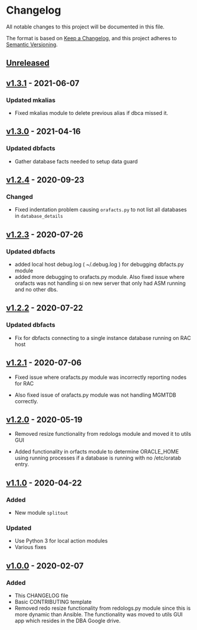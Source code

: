 # Changelog
All notable changes to this project will be documented in this file.

The format is based on [Keep a Changelog](https://keepachangelog.com/en/1.0.0/),
and this project adheres to [Semantic Versioning](https://semver.org/spec/v2.0.0.html).

## [Unreleased]

## [v1.3.1] - 2021-06-07
### Updated mkalias
- Fixed mkalias module to delete previous alias if dbca missed it.

## [v1.3.0] - 2021-04-16
### Updated dbfacts
- Gather database facts needed to setup data guard

## [v1.2.4] - 2020-09-23
### Changed
- Fixed indentation problem causing `orafacts.py` to not list all databases in `database_details`

## [v1.2.3] - 2020-07-26
### Updated dbfacts
- added local host debug.log ( ~/.debug.log ) for debugging dbfacts.py module
- added more debugging to orafacts.py module. Also fixed issue where orafacts
  was not handling si on new server that only had ASM running and no other dbs.

## [v1.2.2] - 2020-07-22
### Updated dbfacts
- Fix for dbfacts connecting to a single instance database running on RAC host

## [v1.2.1] - 2020-07-06
- Fixed issue where orafacts.py module was incorrectly reporting nodes for RAC

- Also fixed issue of orafacts.py module was not handling MGMTDB correctly.

## [v1.2.0] - 2020-05-19
- Removed resize functionality from redologs module and moved it to utils GUI

- Added functionality in orfacts module to determine ORACLE_HOME using running
  processes if a database is running with no /etc/oratab entry.

## [v1.1.0] - 2020-04-22
### Added
- New module `splitout`
### Updated
- Use Python 3 for local action modules
- Various fixes

## [v1.0.0] - 2020-02-07

### Added
- This CHANGELOG file
- Basic CONTRIBUTING template
- Removed redo resize functionality from redologs.py module since this is
  more dynamic than Ansible. The functionality was moved to utils GUI app
  which resides in the DBA Google drive.

[Unreleased]: https://github.com/CruGlobal/cru-ansible-modules/compare/v1.3.1...HEAD

[v1.3.1]: https://github.com/CruGlobal/cru-ansible-modules/compare/v1.3.0...v1.3.1
[v1.3.0]: https://github.com/CruGlobal/cru-ansible-modules/compare/v1.2.4...v1.3.0
[v1.2.4]: https://github.com/CruGlobal/cru-ansible-modules/compare/v1.2.3...v1.2.4
[v1.2.3]: https://github.com/CruGlobal/cru-ansible-modules/compare/v1.2.2...v1.2.3
[v1.2.2]: https://github.com/CruGlobal/cru-ansible-modules/compare/v1.2.1...v1.2.2
[v1.2.1]: https://github.com/CruGlobal/cru-ansible-modules/compare/v1.2.0...v1.2.1
[v1.2.0]: https://github.com/CruGlobal/cru-ansible-modules/compare/v1.1.0...v1.2.0
[v1.1.0]: https://github.com/CruGlobal/cru-ansible-modules/compare/v1.0.0...v1.1.0
[v1.0.0]: https://github.com/CruGlobal/cru-ansible-modules/releases/tag/v1.0.0
